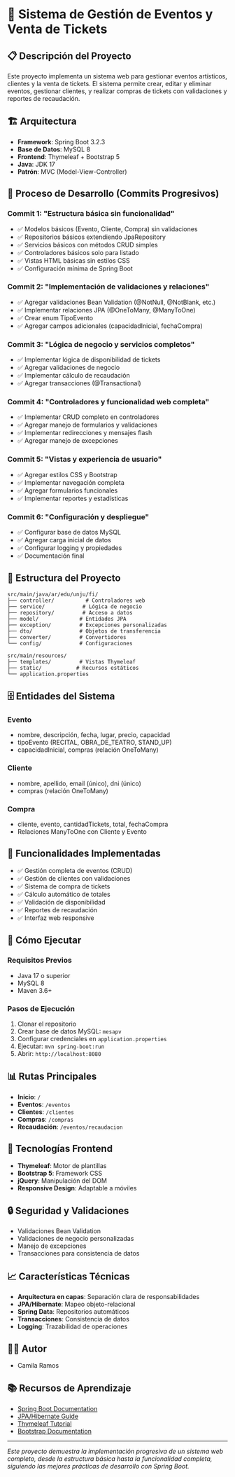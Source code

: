 # 🎯 Sistema de Gestión de Eventos y Venta de Tickets

## 📋 Descripción del Proyecto

Este proyecto implementa un sistema web para gestionar eventos artísticos, clientes y la venta de tickets. El sistema permite crear, editar y eliminar eventos, gestionar clientes, y realizar compras de tickets con validaciones y reportes de recaudación.

## 🏗️ Arquitectura

- **Framework**: Spring Boot 3.2.3
- **Base de Datos**: MySQL 8
- **Frontend**: Thymeleaf + Bootstrap 5
- **Java**: JDK 17
- **Patrón**: MVC (Model-View-Controller)

## 🚀 Proceso de Desarrollo (Commits Progresivos)

### **Commit 1: "Estructura básica sin funcionalidad"**
- ✅ Modelos básicos (Evento, Cliente, Compra) sin validaciones
- ✅ Repositorios básicos extendiendo JpaRepository
- ✅ Servicios básicos con métodos CRUD simples
- ✅ Controladores básicos solo para listado
- ✅ Vistas HTML básicas sin estilos CSS
- ✅ Configuración mínima de Spring Boot

### **Commit 2: "Implementación de validaciones y relaciones"**
- ✅ Agregar validaciones Bean Validation (@NotNull, @NotBlank, etc.)
- ✅ Implementar relaciones JPA (@OneToMany, @ManyToOne)
- ✅ Crear enum TipoEvento
- ✅ Agregar campos adicionales (capacidadInicial, fechaCompra)

### **Commit 3: "Lógica de negocio y servicios completos"**
- ✅ Implementar lógica de disponibilidad de tickets
- ✅ Agregar validaciones de negocio
- ✅ Implementar cálculo de recaudación
- ✅ Agregar transacciones (@Transactional)

### **Commit 4: "Controladores y funcionalidad web completa"**
- ✅ Implementar CRUD completo en controladores
- ✅ Agregar manejo de formularios y validaciones
- ✅ Implementar redirecciones y mensajes flash
- ✅ Agregar manejo de excepciones

### **Commit 5: "Vistas y experiencia de usuario"**
- ✅ Agregar estilos CSS y Bootstrap
- ✅ Implementar navegación completa
- ✅ Agregar formularios funcionales
- ✅ Implementar reportes y estadísticas

### **Commit 6: "Configuración y despliegue"**
- ✅ Configurar base de datos MySQL
- ✅ Agregar carga inicial de datos
- ✅ Configurar logging y propiedades
- ✅ Documentación final

## 📁 Estructura del Proyecto

```
src/main/java/ar/edu/unju/fi/
├── controller/          # Controladores web
├── service/            # Lógica de negocio
├── repository/         # Acceso a datos
├── model/             # Entidades JPA
├── exception/         # Excepciones personalizadas
├── dto/               # Objetos de transferencia
├── converter/         # Convertidores
└── config/            # Configuraciones

src/main/resources/
├── templates/         # Vistas Thymeleaf
├── static/           # Recursos estáticos
└── application.properties
```

## 🗄️ Entidades del Sistema

### **Evento**
- nombre, descripción, fecha, lugar, precio, capacidad
- tipoEvento (RECITAL, OBRA_DE_TEATRO, STAND_UP)
- capacidadInicial, compras (relación OneToMany)

### **Cliente**
- nombre, apellido, email (único), dni (único)
- compras (relación OneToMany)

### **Compra**
- cliente, evento, cantidadTickets, total, fechaCompra
- Relaciones ManyToOne con Cliente y Evento

## 🔧 Funcionalidades Implementadas

- ✅ Gestión completa de eventos (CRUD)
- ✅ Gestión de clientes con validaciones
- ✅ Sistema de compra de tickets
- ✅ Cálculo automático de totales
- ✅ Validación de disponibilidad
- ✅ Reportes de recaudación
- ✅ Interfaz web responsive

## 🚀 Cómo Ejecutar

### **Requisitos Previos**
- Java 17 o superior
- MySQL 8
- Maven 3.6+

### **Pasos de Ejecución**
1. Clonar el repositorio
2. Crear base de datos MySQL: `mesapv`
3. Configurar credenciales en `application.properties`
4. Ejecutar: `mvn spring-boot:run`
5. Abrir: `http://localhost:8080`

## 📊 Rutas Principales

- **Inicio**: `/`
- **Eventos**: `/eventos`
- **Clientes**: `/clientes`
- **Compras**: `/compras`
- **Recaudación**: `/eventos/recaudacion`

## 🎨 Tecnologías Frontend

- **Thymeleaf**: Motor de plantillas
- **Bootstrap 5**: Framework CSS
- **jQuery**: Manipulación del DOM
- **Responsive Design**: Adaptable a móviles

## 🔒 Seguridad y Validaciones

- Validaciones Bean Validation
- Validaciones de negocio personalizadas
- Manejo de excepciones
- Transacciones para consistencia de datos

## 📈 Características Técnicas

- **Arquitectura en capas**: Separación clara de responsabilidades
- **JPA/Hibernate**: Mapeo objeto-relacional
- **Spring Data**: Repositorios automáticos
- **Transacciones**: Consistencia de datos
- **Logging**: Trazabilidad de operaciones

## 👨‍💻 Autor

- Camila Ramos

## 📚 Recursos de Aprendizaje

- [Spring Boot Documentation](https://spring.io/projects/spring-boot)
- [JPA/Hibernate Guide](https://hibernate.org/orm/documentation/)
- [Thymeleaf Tutorial](https://www.thymeleaf.org/documentation.html)
- [Bootstrap Documentation](https://getbootstrap.com/docs/)

---

*Este proyecto demuestra la implementación progresiva de un sistema web completo, desde la estructura básica hasta la funcionalidad completa, siguiendo las mejores prácticas de desarrollo con Spring Boot.*
